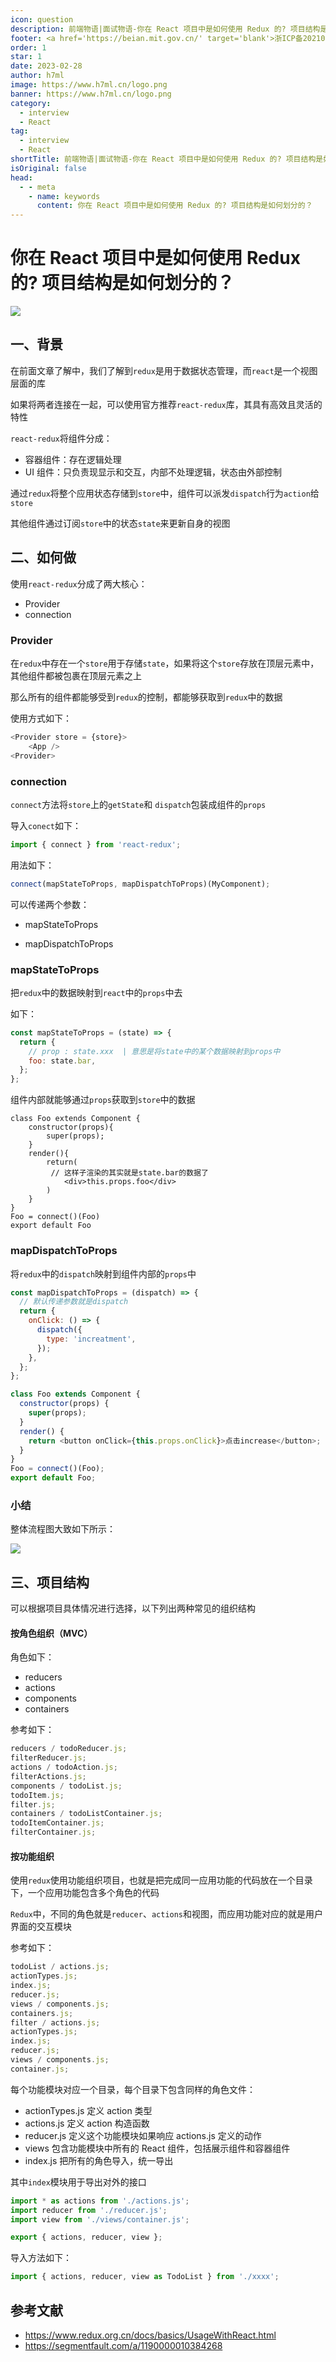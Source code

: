```yaml
---
icon: question
description: 前端物语|面试物语-你在 React 项目中是如何使用 Redux 的? 项目结构是如何划分的？
footer: <a href='https://beian.mit.gov.cn/' target='blank'>浙ICP备2021037683号-2</a>你在 React 项目中是如何使用 Redux 的? 项目结构是如何划分的？
order: 1
star: 1
date: 2023-02-28
author: h7ml
image: https://www.h7ml.cn/logo.png
banner: https://www.h7ml.cn/logo.png
category:
  - interview
  - React
tag:
  - interview
  - React
shortTitle: 前端物语|面试物语-你在 React 项目中是如何使用 Redux 的? 项目结构是如何划分的？
isOriginal: false
head:
  - - meta
    - name: keywords
      content: 你在 React 项目中是如何使用 Redux 的? 项目结构是如何划分的？
---
```


# 你在 React 项目中是如何使用 Redux 的? 项目结构是如何划分的？

![](https://static.h7ml.cn/vitepress/assets/images/interview/31a4aff0-e7dc-11eb-ab90-d9ae814b240d.png)

## 一、背景

在前面文章了解中，我们了解到`redux`是用于数据状态管理，而`react`是一个视图层面的库

如果将两者连接在一起，可以使用官方推荐`react-redux`库，其具有高效且灵活的特性

`react-redux`将组件分成：

- 容器组件：存在逻辑处理
- UI 组件：只负责现显示和交互，内部不处理逻辑，状态由外部控制

通过`redux`将整个应用状态存储到`store`中，组件可以派发`dispatch`行为`action`给`store`

其他组件通过订阅`store`中的状态`state`来更新自身的视图

## 二、如何做

使用`react-redux`分成了两大核心：

- Provider
- connection

### Provider

在`redux`中存在一个`store`用于存储`state`，如果将这个`store`存放在顶层元素中，其他组件都被包裹在顶层元素之上

那么所有的组件都能够受到`redux`的控制，都能够获取到`redux`中的数据

使用方式如下：

```js
<Provider store = {store}>
    <App />
<Provider>
```

### connection

`connect`方法将`store`上的`getState`和 `dispatch`包装成组件的`props`

导入`conect`如下：

```js
import { connect } from 'react-redux';
```

用法如下：

```js
connect(mapStateToProps, mapDispatchToProps)(MyComponent);
```

可以传递两个参数：

- mapStateToProps

- mapDispatchToProps

### mapStateToProps

把`redux`中的数据映射到`react`中的`props`中去

如下：

```jsx
const mapStateToProps = (state) => {
  return {
    // prop : state.xxx  | 意思是将state中的某个数据映射到props中
    foo: state.bar,
  };
};
```

组件内部就能够通过`props`获取到`store`中的数据

```cons
class Foo extends Component {
    constructor(props){
        super(props);
    }
    render(){
        return(
         // 这样子渲染的其实就是state.bar的数据了
            <div>this.props.foo</div>
        )
    }
}
Foo = connect()(Foo)
export default Foo
```

### mapDispatchToProps

将`redux`中的`dispatch`映射到组件内部的`props`中

```jsx
const mapDispatchToProps = (dispatch) => {
  // 默认传递参数就是dispatch
  return {
    onClick: () => {
      dispatch({
        type: 'increatment',
      });
    },
  };
};
```

```js
class Foo extends Component {
  constructor(props) {
    super(props);
  }
  render() {
    return <button onClick={this.props.onClick}>点击increase</button>;
  }
}
Foo = connect()(Foo);
export default Foo;
```

### 小结

整体流程图大致如下所示：

![](https://static.h7ml.cn/vitepress/assets/images/interview/3e47db10-e7dc-11eb-85f6-6fac77c0c9b3.png)

## 三、项目结构

可以根据项目具体情况进行选择，以下列出两种常见的组织结构

#### 按角色组织（MVC）

角色如下：

- reducers
- actions
- components
- containers

参考如下：

```js
reducers / todoReducer.js;
filterReducer.js;
actions / todoAction.js;
filterActions.js;
components / todoList.js;
todoItem.js;
filter.js;
containers / todoListContainer.js;
todoItemContainer.js;
filterContainer.js;
```

#### 按功能组织

使用`redux`使用功能组织项目，也就是把完成同一应用功能的代码放在一个目录下，一个应用功能包含多个角色的代码

`Redux`中，不同的角色就是`reducer`、`actions`和视图，而应用功能对应的就是用户界面的交互模块

参考如下：

```js
todoList / actions.js;
actionTypes.js;
index.js;
reducer.js;
views / components.js;
containers.js;
filter / actions.js;
actionTypes.js;
index.js;
reducer.js;
views / components.js;
container.js;
```

每个功能模块对应一个目录，每个目录下包含同样的角色文件：

- actionTypes.js 定义 action 类型
- actions.js 定义 action 构造函数
- reducer.js 定义这个功能模块如果响应 actions.js 定义的动作
- views 包含功能模块中所有的 React 组件，包括展示组件和容器组件
- index.js 把所有的角色导入，统一导出

其中`index`模块用于导出对外的接口

```js
import * as actions from './actions.js';
import reducer from './reducer.js';
import view from './views/container.js';

export { actions, reducer, view };
```

导入方法如下：

```js
import { actions, reducer, view as TodoList } from './xxxx';
```

## 参考文献

- <https://www.redux.org.cn/docs/basics/UsageWithReact.html>
- <https://segmentfault.com/a/1190000010384268>
